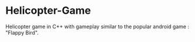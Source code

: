 # Helicopter-Game
Helicopter game in C++ with gameplay similar to the popular android game : "Flappy Bird".
